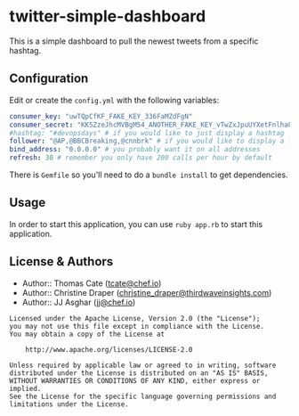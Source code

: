 # twitter-simple-dashboard

This is a simple dashboard to pull the newest tweets from a specific hashtag.

## Configuration

Edit or create the `config.yml` with the following variables:

```yaml
consumer_key: "uwTQpCfKF_FAKE_KEY_336FaMZdFgN"
consumer_secret: "KK5ZzeJhcMVBgM54_ANOTHER_FAKE_KEY_vTwZxJpuUYXetFnlha81EyH"
#hashtag: "#devopsdays" # if you would like to just display a hashtag
follower: "@AP,@BBCBreaking,@cnnbrk" # if you would like to display a follower
bind_address: "0.0.0.0" # you probably want it on all addresses
refresh: 30 # remember you only have 200 calls per hour by default
```

There is `Gemfile` so you'll need to do a `bundle install` to get dependencies.

## Usage

In order to start this application, you can use `ruby app.rb` to start
this application.

## License & Authors

- Author:: Thomas Cate (tcate@chef.io)
- Author:: Christine Draper (christine_draper@thirdwaveinsights.com)
- Author:: JJ Asghar (jj@chef.io)

```
Licensed under the Apache License, Version 2.0 (the "License");
you may not use this file except in compliance with the License.
You may obtain a copy of the License at

    http://www.apache.org/licenses/LICENSE-2.0

Unless required by applicable law or agreed to in writing, software
distributed under the License is distributed on an "AS IS" BASIS,
WITHOUT WARRANTIES OR CONDITIONS OF ANY KIND, either express or implied.
See the License for the specific language governing permissions and
limitations under the License.
```
